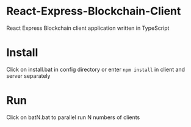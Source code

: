 # React-Express-Blockchain-Client
React Express Blockchain client application  written in TypeScript
# Install 
Click on install.bat in config directory or enter `npm install` in client and server separately
# Run
Click on batN.bat to parallel run N numbers of clients
